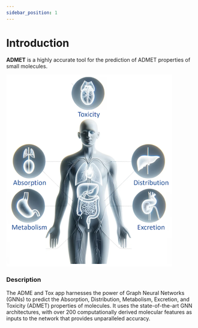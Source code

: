 ```yaml
---
sidebar_position: 1
---
```


# Introduction

**ADMET** is a highly accurate tool for the prediction of ADMET properties of small molecules.

![ADMET](../ADMET/img/ADMET.png)


### Description


The ADME and Tox app harnesses the power of Graph Neural Networks (GNNs) to predict the Absorption, Distribution, Metabolism, Excretion, and Toxicity (ADMET) properties of molecules. It uses the state-of-the-art GNN architectures, with over 200 computationally derived molecular features as inputs to the network that provides unparalleled accuracy.

